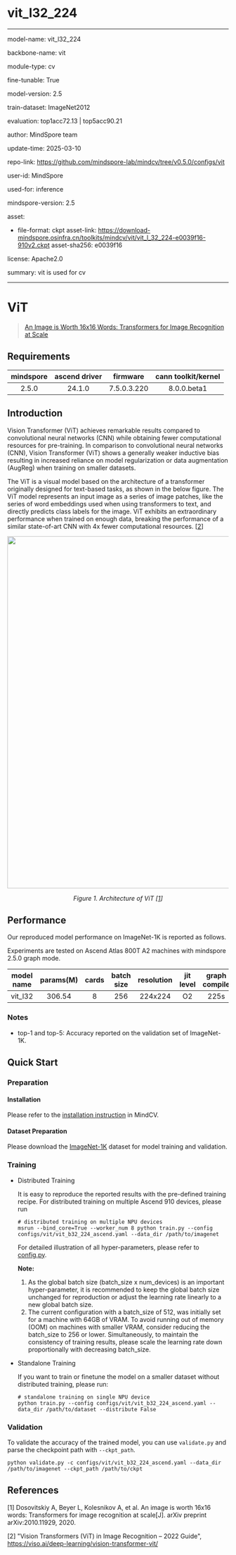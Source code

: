 # vit_l32_224

---

model-name: vit_l32_224

backbone-name: vit

module-type: cv

fine-tunable: True

model-version: 2.5

train-dataset: ImageNet2012

evaluation: top1acc72.13 | top5acc90.21

author: MindSpore team

update-time: 2025-03-10

repo-link: <https://github.com/mindspore-lab/mindcv/tree/v0.5.0/configs/vit>

user-id: MindSpore

used-for: inference

mindspore-version: 2.5

asset:

- file-format: ckpt
  asset-link: <https://download-mindspore.osinfra.cn/toolkits/mindcv/vit/vit_l_32_224-e0039f16-910v2.ckpt>
  asset-sha256: e0039f16

license: Apache2.0

summary: vit is used for cv

---

# ViT

<!--- Guideline: use url linked to abstract in ArXiv instead of PDF for fast loading.  -->

> [An Image is Worth 16x16 Words: Transformers for Image Recognition at Scale](https://arxiv.org/abs/2010.11929)

## Requirements

| mindspore | ascend driver |  firmware   | cann toolkit/kernel |
| :-------: | :-----------: | :---------: | :-----------------: |
|   2.5.0   |    24.1.0     | 7.5.0.3.220 |     8.0.0.beta1     |

## Introduction

<!--- Guideline: Introduce the model and architectures. Cite if you use/adopt paper explanation from others. -->

Vision Transformer (ViT) achieves remarkable results compared to convolutional neural networks (CNN) while obtaining
fewer computational resources for pre-training. In comparison to convolutional neural networks (CNN), Vision
Transformer (ViT) shows a generally weaker inductive bias resulting in increased reliance on model regularization or
data augmentation (AugReg) when training on smaller datasets.

The ViT is a visual model based on the architecture of a transformer originally designed for text-based tasks, as shown
in the below figure. The ViT model represents an input image as a series of image patches, like the series of word
embeddings used when using transformers to text, and directly predicts class labels for the image. ViT exhibits an
extraordinary performance when trained on enough data, breaking the performance of a similar state-of-art CNN with 4x
fewer computational resources. [[2](#references)]

<!--- Guideline: If an architecture table/figure is available in the paper, put one here and cite for intuitive illustration. -->

<p align="center">
  <img src="https://user-images.githubusercontent.com/8156835/210041797-6576b2f4-3d77-41d9-b5f0-16fed3f261d8.png" width=800 />
</p>
<p align="center">
  <em> Figure 1. Architecture of ViT [<a href="#references">1</a>] </em>
</p>

## Performance

Our reproduced model performance on ImageNet-1K is reported as follows.

Experiments are tested on Ascend Atlas 800T A2 machines with mindspore 2.5.0 graph mode.

| model name | params(M) | cards |  batch size  |  resolution  |  jit level  |  graph compile  |  ms/step  |   img/s   |  acc@top1  |  acc@top5  |                                               recipe                                               |                                                  weight                                                   |
|:----------:|:---------:|:-----:|:------------:|:------------:|:-----------:|:---------------:|:---------:|:---------:|:----------:|:----------:|:--------------------------------------------------------------------------------------------------:|:---------------------------------------------------------------------------------------------------------:|
|  vit_l32   |  306.54   |   8   | 256        | 224x224    | O2        | 225s          | 425.36  | 4814.75 | 74.63    | 92.21    | [yaml](https://github.com/mindspore-lab/mindcv/blob/main/configs/vit/vit_l32_224_ascend.yaml)             | [weights](https://download-mindspore.osinfra.cn/toolkits/mindcv/vit/vit_l_32_224-e0039f16-910v2.ckpt)             |

### Notes

- top-1 and top-5: Accuracy reported on the validation set of ImageNet-1K.

## Quick Start

### Preparation

#### Installation

Please refer to the [installation instruction](https://mindspore-lab.github.io/mindcv/installation/) in MindCV.

#### Dataset Preparation

Please download the [ImageNet-1K](https://www.image-net.org/challenges/LSVRC/2012/index.php) dataset for model training
and validation.

### Training

<!--- Guideline: Avoid using shell script in the command line. Python script preferred. -->

- Distributed Training

  It is easy to reproduce the reported results with the pre-defined training recipe. For distributed training on multiple
  Ascend 910 devices, please run

  ```shell
  # distributed training on multiple NPU devices
  msrun --bind_core=True --worker_num 8 python train.py --config configs/vit/vit_b32_224_ascend.yaml --data_dir /path/to/imagenet
  ```

  For detailed illustration of all hyper-parameters, please refer
  to [config.py](https://github.com/mindspore-lab/mindcv/blob/main/config.py).

  **Note:**

  1. As the global batch size (batch_size x num_devices) is an important hyper-parameter, it is recommended to keep the
     global batch size unchanged for reproduction or adjust the learning rate linearly to a new global batch size.
  2. The current configuration with a batch_size of 512, was initially set for a machine with 64GB of VRAM. To avoid
     running out of memory (OOM) on machines with smaller VRAM, consider reducing the batch_size to 256 or lower.
     Simultaneously, to maintain the consistency of training results, please scale the learning rate down proportionally
     with decreasing batch_size.

- Standalone Training

  If you want to train or finetune the model on a smaller dataset without distributed training, please run:

  ```shell
  # standalone training on single NPU device
  python train.py --config configs/vit/vit_b32_224_ascend.yaml --data_dir /path/to/dataset --distribute False
  ```

### Validation

To validate the accuracy of the trained model, you can use `validate.py` and parse the checkpoint path
with `--ckpt_path`.

```shell
python validate.py -c configs/vit/vit_b32_224_ascend.yaml --data_dir /path/to/imagenet --ckpt_path /path/to/ckpt
```

## References

<!--- Guideline: Citation format GB/T 7714 is suggested. -->

[1] Dosovitskiy A, Beyer L, Kolesnikov A, et al. An image is worth 16x16 words: Transformers for image recognition at
scale[J]. arXiv preprint arXiv:2010.11929, 2020.

[2] "Vision Transformers (ViT) in Image Recognition – 2022 Guide", <https://viso.ai/deep-learning/vision-transformer-vit/>
